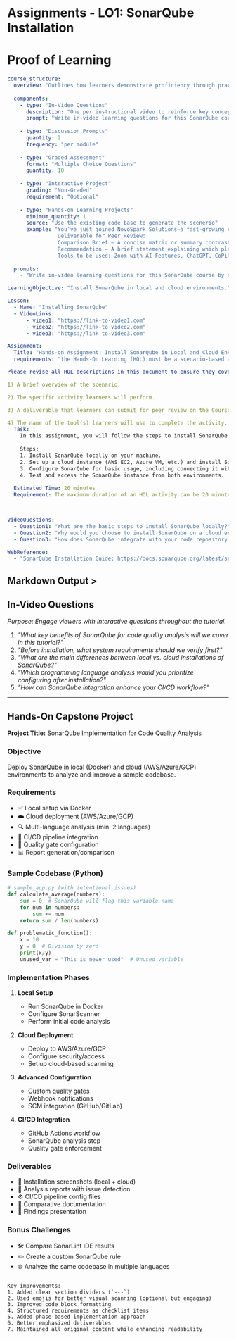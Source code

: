 # Assignments - LO1: SonarQube Installation  

# Proof of Learning 

```yaml
course_structure:
  overview: "Outlines how learners demonstrate proficiency through practical tasks, assessments, and collaborative evaluations uses in video learning questions"
  
  components:
    - type: "In-Video Questions"
      description: "One per instructional video to reinforce key concepts"
      prompt: "Write in-video learning questions for this SonarQube course by scanning the codebase. Include one in-video learning question per lesson to reinforce key concepts."
      
    - type: "Discussion Prompts"
      quantity: 2
      frequency: "per module"
      
    - type: "Graded Assessment"
      format: "Multiple Choice Questions"
      quantity: 10
      
    - type: "Interactive Project"
      grading: "Non-Graded"
      requirement: "Optional"
      
    - type: "Hands-on Learning Projects"
      minimum_quantity: 1
      source: "Use the existing code base to generate the scenerio"
      example: "You’ve just joined NovoSpark Solutions—a fast-growing company determined to streamline hybrid work for teams spread across time zones. You’re tasked with comparing two AI-powered collaboration platforms that promise to boost workflow automation, strengthen communication, and safeguard sensitive data. In this                    exercise, you’ll explore each platform’s usability, security features, and potential ethical or compliance issues. By the end, you’ll recommend the best fit for NovoSpark’s commitment to responsible and inclusive AI use. 
                Deliverable for Peer Review: 
                Comparison Brief – A concise matrix or summary contrasting the platforms on usability, security, and ethical/compliance considerations. 
                Recommendation – A brief statement explaining which platform you’d choose and why, highlighting the balance between innovation, responsibility, and team needs. 
                Tools to be used: Zoom with AI Features, ChatGPT, CoPilot "
     
  prompts:
    - "Write in-video learning questions for this SonarQube course by scanning the codebase. Include one in-video learning question per lesson to reinforce key concepts."
```

```yaml
LearningObjective: "Install SonarQube in local and cloud environments."

Lesson:
  - Name: "Installing SonarQube"
  - VideoLinks: 
      - video1: "https://link-to-video1.com"
      - video2: "https://link-to-video2.com"
      - video3: "https://link-to-video3.com"

Assignment:
  Title: "Hands-on Assignment: Install SonarQube in Local and Cloud Environments"
  requirements: "the Hands-On Learning (HOL) must be a scenario-based activity and include a deliverable for peer review."

Please revise all HOL descriptions in this document to ensure they cover the following:

1) A brief overview of the scenario.

2) The specific activity learners will perform.

3) A deliverable that learners can submit for peer review on the Coursera platform.

4) The name of the tool(s) learners will use to complete the activity.
  Task: |
    In this assignment, you will follow the steps to install SonarQube both in your local environment and in a cloud environment (e.g., AWS or Azure). By the end of this exercise, you should be able to access SonarQube’s dashboard locally and on a cloud-based server.
  
    Steps:
    1. Install SonarQube locally on your machine.
    2. Set up a cloud instance (AWS EC2, Azure VM, etc.) and install SonarQube on it.
    3. Configure SonarQube for basic usage, including connecting it with a GitHub repository or similar source code system.
    4. Test and access the SonarQube instance from both environments.
  
  Estimated Time: 20 minutes
  Requirement: The maximum duration of an HOL activity can be 20 minutes. It is supposed to be a short hands-on activity that the learners can perform to practice the skills they have learned in the previous video.



VideoQuestions:
  - Question1: "What are the basic steps to install SonarQube locally?"
  - Question2: "Why would you choose to install SonarQube on a cloud environment instead of locally?"
  - Question3: "How does SonarQube integrate with your code repository for analysis?"

WebReference:
  - "SonarQube Installation Guide: https://docs.sonarqube.org/latest/setup/install-server/"
```

## Markdown Output >

## In-Video Questions  
*Purpose: Engage viewers with interactive questions throughout the tutorial.*

1. *"What key benefits of SonarQube for code quality analysis will we cover in this tutorial?"*  
2. *"Before installation, what system requirements should we verify first?"*  
3. *"What are the main differences between local vs. cloud installations of SonarQube?"*  
4. *"Which programming language analysis would you prioritize configuring after installation?"*  
5. *"How can SonarQube integration enhance your CI/CD workflow?"*  

---

## Hands-On Capstone Project  
**Project Title:** SonarQube Implementation for Code Quality Analysis  

### Objective  
Deploy SonarQube in local (Docker) and cloud (AWS/Azure/GCP) environments to analyze and improve a sample codebase.  

### Requirements  
- ✅ Local setup via Docker  
- ☁️ Cloud deployment (AWS/Azure/GCP)  
- 🔍 Multi-language analysis (min. 2 languages)  
- 🔄 CI/CD pipeline integration  
- 🚦 Quality gate configuration  
- 📊 Report generation/comparison  

### Sample Codebase (Python)  
```python
# sample_app.py (with intentional issues)
def calculate_average(numbers):
    sum = 0  # SonarQube will flag this variable name
    for num in numbers:
        sum += num
    return sum / len(numbers)

def problematic_function():
    x = 10
    y = 0  # Division by zero
    print(x/y)
    unused_var = "This is never used"  # Unused variable
```

### Implementation Phases  
1. **Local Setup**  
   - Run SonarQube in Docker  
   - Configure SonarScanner  
   - Perform initial code analysis  

2. **Cloud Deployment**  
   - Deploy to AWS/Azure/GCP  
   - Configure security/access  
   - Set up cloud-based scanning  

3. **Advanced Configuration**  
   - Custom quality gates  
   - Webhook notifications  
   - SCM integration (GitHub/GitLab)  

4. **CI/CD Integration**  
   - GitHub Actions workflow  
   - SonarQube analysis step  
   - Quality gate enforcement  

### Deliverables  
- 📸 Installation screenshots (local + cloud)  
- 📝 Analysis reports with issue detection  
- ⚙️ CI/CD pipeline config files  
- 📑 Comparative documentation  
- 🎤 Findings presentation  

### Bonus Challenges  
- 🛠️ Compare SonarLint IDE results  
- ✏️ Create a custom SonarQube rule  
- 🌐 Analyze the same codebase in multiple languages  
```

Key improvements:
1. Added clear section dividers (`---`)
2. Used emojis for better visual scanning (optional but engaging)
3. Improved code block formatting
4. Structured requirements as checklist items
5. Added phase-based implementation approach
6. Better emphasized deliverables
7. Maintained all original content while enhancing readability
